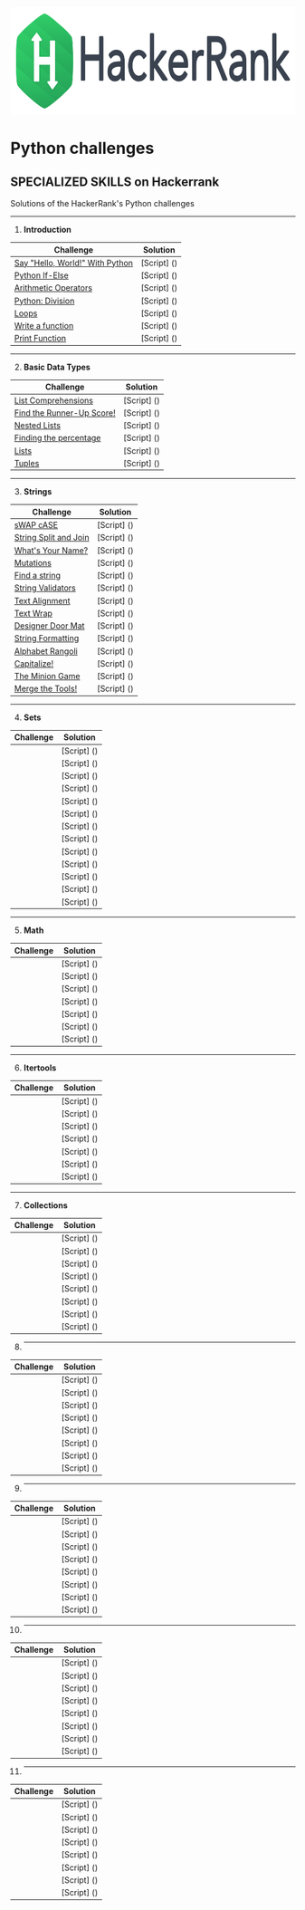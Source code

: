 <p align="center">
  <img width="800" height="190" src="https://github.com/PryskaS/SQL-challenges/blob/master/Images/logo%20hackerrank.png">
</p>

# Python challenges 
## SPECIALIZED SKILLS on Hackerrank
Solutions of the HackerRank's Python challenges

** **

1. **Introduction** 

Challenge | Solution
------------ | -------------
[Say "Hello, World!" With Python](https://www.hackerrank.com/challenges/py-hello-world/problem) | [Script] ()
[Python If-Else](https://www.hackerrank.com/challenges/py-if-else/problem) | [Script] ()
[Arithmetic Operators](https://www.hackerrank.com/challenges/python-arithmetic-operators/problem) | [Script] ()
[Python: Division](https://www.hackerrank.com/challenges/python-division/problem) | [Script] ()
[Loops](https://www.hackerrank.com/challenges/python-loops/problem) | [Script] ()
[Write a function](https://www.hackerrank.com/challenges/write-a-function/problem) | [Script] ()
[Print Function](https://www.hackerrank.com/challenges/python-print/problem) | [Script] ()

** **

2. **Basic Data Types**

Challenge | Solution
------------ | -------------
[List Comprehensions](https://www.hackerrank.com/challenges/list-comprehensions/problem) | [Script] ()
[Find the Runner-Up Score!](https://www.hackerrank.com/challenges/find-second-maximum-number-in-a-list/problem) | [Script] ()
[Nested Lists](https://www.hackerrank.com/challenges/nested-list/problem) | [Script] ()
[Finding the percentage](https://www.hackerrank.com/challenges/finding-the-percentage/problem) | [Script] ()
[Lists](https://www.hackerrank.com/challenges/python-lists/problem) | [Script] ()
[Tuples](https://www.hackerrank.com/challenges/python-tuples/problem) | [Script] ()

** **

3. **Strings**

Challenge | Solution
------------ | -------------
[sWAP cASE](https://www.hackerrank.com/challenges/swap-case/problem) | [Script] ()
[String Split and Join](https://www.hackerrank.com/challenges/python-string-split-and-join/problem) | [Script] ()
[What's Your Name?](https://www.hackerrank.com/challenges/whats-your-name/problem) | [Script] ()
[Mutations](https://www.hackerrank.com/challenges/python-mutations/problem) | [Script] ()
[Find a string](https://www.hackerrank.com/challenges/find-a-string/problem) | [Script] ()
[String Validators](https://www.hackerrank.com/challenges/string-validators/problem) | [Script] ()
[Text Alignment](https://www.hackerrank.com/challenges/text-alignment/problem) | [Script] ()
[Text Wrap](https://www.hackerrank.com/challenges/text-wrap/problem) | [Script] ()
[Designer Door Mat](https://www.hackerrank.com/challenges/designer-door-mat/problem) | [Script] ()
[String Formatting](https://www.hackerrank.com/challenges/python-string-formatting/problem) | [Script] ()
[Alphabet Rangoli](https://www.hackerrank.com/challenges/alphabet-rangoli/problem) | [Script] ()
[Capitalize!](https://www.hackerrank.com/challenges/capitalize/problem) | [Script] ()
[The Minion Game](https://www.hackerrank.com/challenges/the-minion-game/problem) | [Script] ()
[Merge the Tools!](https://www.hackerrank.com/challenges/merge-the-tools/problem) | [Script] ()

** **

4. **Sets**

Challenge | Solution
------------ | -------------
[]() | [Script] ()
[]() | [Script] ()
[]() | [Script] ()
[]() | [Script] ()
[]() | [Script] ()
[]() | [Script] ()
[]() | [Script] ()
[]() | [Script] ()
[]() | [Script] ()
[]() | [Script] ()
[]() | [Script] ()
[]() | [Script] ()
[]() | [Script] ()

** **

5. **Math**

Challenge | Solution
------------ | -------------
[]() | [Script] ()
[]() | [Script] ()
[]() | [Script] ()
[]() | [Script] ()
[]() | [Script] ()
[]() | [Script] ()
[]() | [Script] ()

** **

6. **Itertools**

Challenge | Solution
------------ | -------------
[]() | [Script] ()
[]() | [Script] ()
[]() | [Script] ()
[]() | [Script] ()
[]() | [Script] ()
[]() | [Script] ()
[]() | [Script] ()

** **

7. **Collections**

Challenge | Solution
------------ | -------------
[]() | [Script] ()
[]() | [Script] ()
[]() | [Script] ()
[]() | [Script] ()
[]() | [Script] ()
[]() | [Script] ()
[]() | [Script] ()
[]() | [Script] ()

8. ** **

Challenge | Solution
------------ | -------------
[]() | [Script] ()
[]() | [Script] ()
[]() | [Script] ()
[]() | [Script] ()
[]() | [Script] ()
[]() | [Script] ()
[]() | [Script] ()
[]() | [Script] ()

9. ** **

Challenge | Solution
------------ | -------------
[]() | [Script] ()
[]() | [Script] ()
[]() | [Script] ()
[]() | [Script] ()
[]() | [Script] ()
[]() | [Script] ()
[]() | [Script] ()
[]() | [Script] ()

10. ** **

Challenge | Solution
------------ | -------------
[]() | [Script] ()
[]() | [Script] ()
[]() | [Script] ()
[]() | [Script] ()
[]() | [Script] ()
[]() | [Script] ()
[]() | [Script] ()
[]() | [Script] ()

11. ** **

Challenge | Solution
------------ | -------------
[]() | [Script] ()
[]() | [Script] ()
[]() | [Script] ()
[]() | [Script] ()
[]() | [Script] ()
[]() | [Script] ()
[]() | [Script] ()
[]() | [Script] ()
